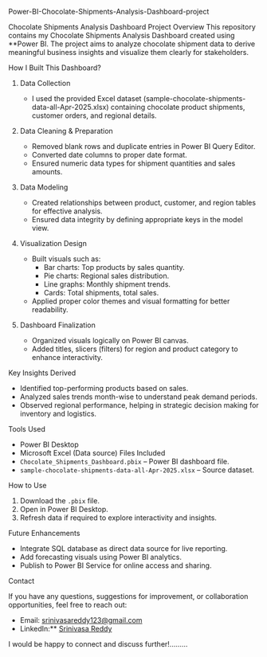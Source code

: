 Power-BI-Chocolate-Shipments-Analysis-Dashboard-project 

Chocolate Shipments Analysis Dashboard
 Project Overview
This repository contains my Chocolate Shipments Analysis Dashboard created using **Power BI. 
The project aims to analyze chocolate shipment data to derive meaningful business insights and visualize them clearly for stakeholders.

How I Built This Dashboard?

1. Data Collection
   - I used the provided Excel dataset (sample-chocolate-shipments-data-all-Apr-2025.xlsx) containing chocolate product shipments, customer orders, and regional details.

2. Data Cleaning & Preparation
   - Removed blank rows and duplicate entries in Power BI Query Editor.
   - Converted date columns to proper date format.
   - Ensured numeric data types for shipment quantities and sales amounts.

3. Data Modeling
   - Created relationships between product, customer, and region tables for effective analysis.
   - Ensured data integrity by defining appropriate keys in the model view.

4. Visualization Design
   - Built visuals such as:
     - Bar charts: Top products by sales quantity.
     - Pie charts: Regional sales distribution.
     - Line graphs: Monthly shipment trends.
     - Cards: Total shipments, total sales.
   - Applied proper color themes and visual formatting for better readability.

5. Dashboard Finalization
   - Organized visuals logically on Power BI canvas.
   - Added titles, slicers (filters) for region and product category to enhance interactivity.

 Key Insights Derived
- Identified top-performing products based on sales.
- Analyzed sales trends month-wise to understand peak demand periods.
- Observed regional performance, helping in strategic decision making for inventory and logistics.

 Tools Used
- Power BI Desktop
- Microsoft Excel (Data source)
 Files Included
- `Chocolate_Shipments_Dashboard.pbix` – Power BI dashboard file.
- `sample-chocolate-shipments-data-all-Apr-2025.xlsx` – Source dataset.
  
How to Use
1. Download the `.pbix` file.
2. Open in Power BI Desktop.
3. Refresh data if required to explore interactivity and insights.

Future Enhancements
- Integrate SQL database as direct data source for live reporting.
- Add forecasting visuals using Power BI analytics.
- Publish to Power BI Service for online access and sharing.



Contact

If you have any questions, suggestions for improvement, or collaboration opportunities, feel free to reach out:

- Email: srinivasareddy123@gmail.com
- LinkedIn:** [Srinivasa Reddy](https://www.linkedin.com/in/shagam-srinivasa-reddy-0a724929b/)

I would be happy to connect and discuss further!.........
